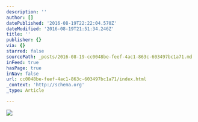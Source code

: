 ```yaml
---
description: ''
author: []
datePublished: '2016-08-19T22:22:04.570Z'
dateModified: '2016-08-19T21:51:34.246Z'
title: ''
publisher: {}
via: {}
starred: false
sourcePath: _posts/2016-08-19-cc0048be-feef-4ac1-863c-603497bc1a71.md
inFeed: true
hasPage: true
inNav: false
url: cc0048be-feef-4ac1-863c-603497bc1a71/index.html
_context: 'http://schema.org'
_type: Article

---
```

![](https://the-grid-user-content.s3-us-west-2.amazonaws.com/a32842d6-2a27-4eb8-b430-2e040c47145d.jpg)